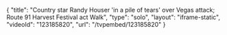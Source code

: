 {
    "title": "Country star Randy Houser 'in a pile of tears' over Vegas attack; Route 91 Harvest Festival act Walk",
    "type": "solo",
    "layout": "iframe-static",
    "videoId": "123185820",
    "url": "\/tvpembed\/123185820"
}